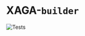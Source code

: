 # XAGA-`builder`
![Tests](https://github.com/Jefino9488/XAGA-builder/workflows/AOSP-Fastboot-Builder/badge.svg)